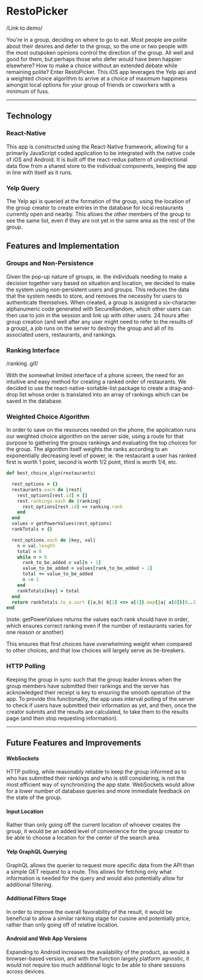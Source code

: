 # RestoPicker
/Link to demo/

You're in a group, deciding on where to go to eat. Most people are polite
about their desires and defer to the group, so the one or two people with
the most outspoken opinions control the direction of the group. All well
and good for them, but perhaps those who defer would have been happier
elsewhere? How to make a choice without an extended debate while remaining polite? Enter RestoPicker. This iOS app leverages the Yelp api and a weighted choice algorithm to arrive at a choice of maximum happiness amongst local options for your group of friends or coworkers with a minimum of fuss.
_____

## Technology

### React-Native

This app is constructed using the React-Native framework, allowing for
a primarily JavaScript coded application to be integrated with the native
code of iOS and Android. It is built off the react-redux pattern of
unidirectional data flow from a shared store to the individual components,
keeping the app in line with itself as it runs.

### Yelp Query

The Yelp api is queried at the formation of the group, using the location
of the group creator to create entries in the database for local restaurants
currently open and nearby. This allows the other members of the group to
see the same list, even if they are not yet in the same area as the rest
of the group.

## Features and Implementation

### Groups and Non-Persistence

Given the pop-up nature of groups, ie. the individuals needing to make
a decision together vary based on situation and location, we decided to
make the system using non-persistent users and groups. This reduces the
data that the system needs to store, and removes the necessity for users
to authenticate themselves. When created, a group is assigned a
six-character alphanumeric code generated with SecureRandom, which other
users can then use to join in the session and link up with other users.
24 hours after group creation (and well after any user might need to
refer to the results of a group), a job runs on the server to destroy the
group and all of its associated users, restaurants, and rankings.


### Ranking Interface
/ranking .gif/

With the somewhat limited interface of a phone screen, the need for an
intuitive and easy method for creating a ranked order of restaurants. We
decided to use the react-native-sortable-list package to create a drag-and-drop
list whose order is translated into an array of rankings which can be saved
in the database.

### Weighted Choice Algorithm

In order to save on the resources needed on the phone, the application
runs our weighted choice algorithm on the server side, using a route for
that purpose to gathering the groups rankings and evaluating the top
choices for the group. The algorithm itself weights the ranks according
to an exponentially decreasing level of power, ie. the restaurant a user
has ranked first is worth 1 point, second is worth 1/2 point, third is
worth 1/4, etc.
```Ruby
def best_choice_algo(restaurants)

  rest_options = {}
  restaurants.each do |rest|
    rest_options[rest.id] = []
    rest.rankings.each do |ranking|
      rest_options[rest.id] << ranking.rank
    end
  end
  values = getPowerValues(rest_options)
  rankTotals = {}

  rest_options.each do |key, val|
    n = val.length
    total = 0
    while n > 0
      rank_to_be_added = val[n - 1]
      value_to_be_added = values[rank_to_be_added - 1]
      total += value_to_be_added
      n -= 1
    end
    rankTotals[key] = total
  end
  return rankTotals.to_a.sort {|a,b| b[1] <=> a[1]}.map{|a| a[0]}[0..2]
end
```
(note: getPowerValues returns the values each rank should have in order,
  which ensures correct ranking even if the number of restaurants varies
  for one reason or another)

This ensures that first choices have overwhelming weight when compared to
other choices, and that low choices will largely serve as tie-breakers.

### HTTP Polling

Keeping the group in sync such that the group leader knows when the group
members have submitted their rankings and the server has acknowledged
their receipt is key to ensuring the smooth operation of the app. To
provide this functionality, the app uses interval polling of the server
to check if users have submitted their information as yet, and then, once
the creator submits and the results are calculated, to take them to the results page (and then stop requesting information).
____
## Future Features and Improvements

#### WebSockets

HTTP polling, while reasonably reliable to keep the group informed as to
who has submitted their rankings and who is still considering, is not
the most efficient way of synchronizing the app state. WebSockets would
allow for a lower number of database queries and more immediate feedback
on the state of the group.

#### Input Location

Rather than only going off the current location of whoever creates the
group, it would be an added level of convenience for the group creator to
be able to choose a location for the center of the search area.

#### Yelp GraphQL Querying

GraphQL allows the querier to request more specific data from the API
than a simple GET request to a route. This allows for fetching only what
information is needed for the query and would also potentially allow for
additional filtering.

#### Additional Filters Stage

In order to improve the overall favorability of the result, it would be
beneficial to allow a similar ranking stage for cuisine and potentially
price, rather than only going off of relative location.

#### Android and Web App Versions

Expanding to Android increases the availability of the product,
as would a browser-based version, and with the function largely platform
agnostic, it would not require too much additional logic to be able to
share sessions across devices.
